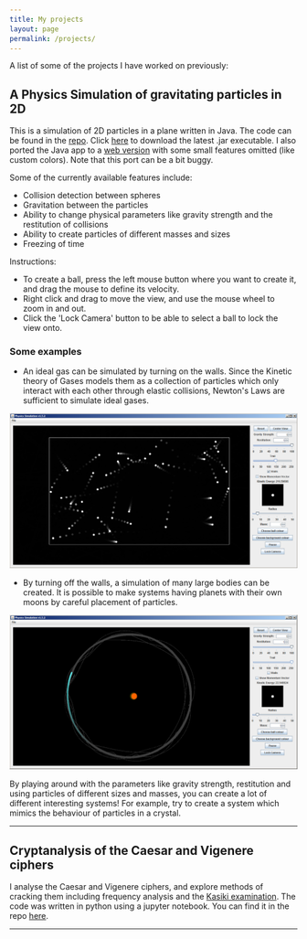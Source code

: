 ```yaml
---
title: My projects
layout: page
permalink: /projects/
---
```


A list of some of the projects I have worked on previously:

## A Physics Simulation of gravitating particles in 2D

This is a simulation of 2D particles in a plane written in Java. The code can be found in the [repo](https://github.com/rajatvd/PhysicsSim). Click [here](https://rajatvd.github.io/PhysicsSim/PhysicsSim_v1.5.3.jar) to download the latest .jar executable. I also ported the Java app to a [web version](https://rajatvd.github.io/PhysicsSim/war/PhysicsSimWeb.html) with some small features omitted (like custom colors). Note that this port can be a bit buggy.

Some of the currently available features include: 

* Collision detection between spheres
* Gravitation between the particles
* Ability to change physical parameters like gravity strength and the restitution of collisions
* Ability to create particles of different masses and sizes
* Freezing of time

Instructions:

* To create a ball, press the left mouse button where you want to create it, and drag the mouse to define its velocity.
* Right click and drag to move the view, and use the mouse wheel to zoom in and out.
* Click the 'Lock Camera' button to be able to select a ball to lock the view onto.

### Some examples

* An ideal gas can be simulated by turning on the walls. Since the Kinetic theory of Gases models them as a collection of particles which only interact with each other through elastic collisions, Newton's Laws are sufficient to simulate ideal gases.

![ideal gas](/images/projects/idealGasPic.PNG)

* By turning off the walls, a simulation of many large bodies can be created. It is possible to make systems having planets with their own moons by careful placement of particles.

![three body](/images/projects/threeBody2.PNG)

By playing around with the parameters like gravity strength, restitution and using particles of different sizes and masses, you can create a lot of different interesting systems! For example, try to create a system which mimics the behaviour of particles in a crystal.

---

## Cryptanalysis of the Caesar and Vigenere ciphers

I analyse the Caesar and Vigenere ciphers, and explore methods of cracking them including frequency analysis and the [Kasiki examination](https://en.wikipedia.org/wiki/Kasiski_examination). The code was written in python using a jupyter notebook. You can find it in the repo [here](https://github.com/rajatvd/Cryptanalysis).

---
